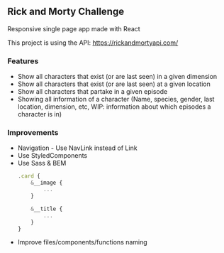 ## Rick and Morty Challenge

Responsive single page app made with React

This project is using the API: https://rickandmortyapi.com/

### Features
- Show all characters that exist (or are last seen) in a given dimension
- Show all characters that exist (or are last seen) at a given location
- Show all characters that partake in a given episode
- Showing all information of a character (Name, species, gender, last location, dimension, etc, WIP: information about which episodes a character is in)

### Improvements
- Navigation - Use NavLink instead of Link
- Use StyledComponents
- Use Sass & BEM
    ```javascript
    .card {
        &__image {
            ...
        }

        &__title {
            ...
        }
    }
    ```
- Improve files/components/functions naming